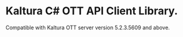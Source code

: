 # Kaltura C# OTT API Client Library.
Compatible with Kaltura OTT server version 5.2.3.5609 and above.
